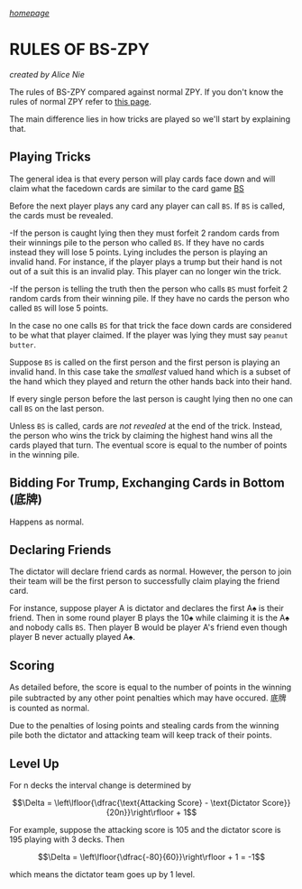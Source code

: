 <script
  src="https://cdn.mathjax.org/mathjax/latest/MathJax.js?config=TeX-AMS-MML_HTMLorMML"
  type="text/javascript">
</script>

[_homepage_](https://evanfang214.github.io/)

# RULES OF BS-ZPY
_created by Alice Nie_

The rules of BS-ZPY compared against normal ZPY. If you don't know the rules of normal ZPY refer to [this page](https://robertying.com/shengji/rules.html).

The main difference lies in how tricks are played so we'll start by explaining that.

## Playing Tricks
The general idea is that every person will play cards face down and will claim what the facedown cards are similar to the card game [BS](https://en.wikipedia.org/wiki/Cheat_(game))

Before the next player plays any card any player can call `BS`. If `BS` is called, the cards must be revealed.

-If the person is caught lying then they must forfeit 2 random cards from their winnings pile to the person who called `BS`. If they have no cards instead they will lose 5 points. Lying includes the person is playing an invalid hand. For instance, if the player plays a trump but their hand is not out of a suit this is an invalid play. This player can no longer win the trick. 

-If the person is telling the truth then the person who calls `BS` must forfeit 2 random cards from their winning pile. If they have no cards the person who called `BS` will lose 5 points.

In the case no one calls `BS` for that trick the face down cards are considered to be what that player claimed. If the player was lying they must say `peanut butter`. 

Suppose `BS` is called on the first person and the first person is playing an invalid hand. In this case take the _smallest_ valued hand which is a subset of the hand which they played and return the other hands back into their hand. 

If every single person before the last person is caught lying then no one can call `BS` on the last person. 

Unless `BS` is called, cards are _not revealed_ at the end of the trick. Instead, the person who wins the trick by claiming the highest hand wins all the cards played that turn. The eventual score is equal to the number of points in the winning pile.

## Bidding For Trump, Exchanging Cards in Bottom (底牌)
Happens as normal.

## Declaring Friends
The dictator will declare friend cards as normal. However, the person to join their team will be the first person to successfully claim playing the friend card. 

For instance, suppose player A is dictator and declares the first A♠ is their friend. Then in some round player B plays the 10♠ while claiming it is the A♠ and nobody calls `BS`. Then player B would be player A's friend even though player B never actually played A♠.

## Scoring
As detailed before, the score is equal to the number of points in the winning pile subtracted by any other point penalties which may have occured. 底牌 is counted as normal.

Due to the penalties of losing points and stealing cards from the winning pile both the dictator and attacking team will keep track of their points. 

## Level Up 
For n decks the interval change is determined by

$$\Delta = \left\lfloor{\dfrac{\text{Attacking Score} - \text{Dictator Score}}{20n}}\right\rfloor + 1$$

For example, suppose the attacking score is 105 and the dictator score is 195 playing with 3 decks. Then 

$$\Delta = \left\lfloor{\dfrac{-80}{60}}\right\rfloor + 1 = -1$$

which means the dictator team goes up by $1$ level. 